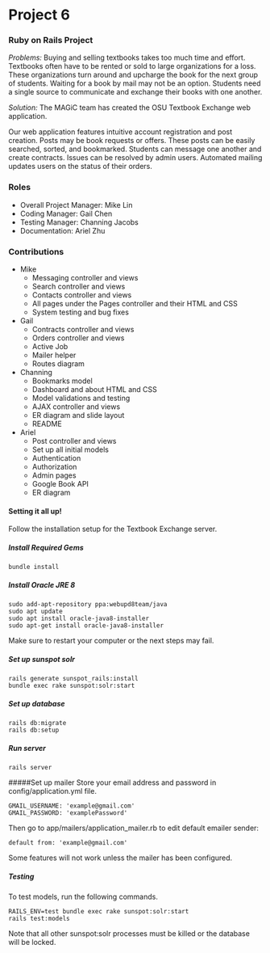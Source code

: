 # Project 6
### Ruby on Rails Project
*Problems:* Buying and selling textbooks takes too much time and effort.
Textbooks often have to be rented or sold to large organizations for a loss.
These organizations turn around and upcharge the book for the next group of students.
Waiting for a book by mail may not be an option.
Students need a single source to communicate and exchange their books with one another.

*Solution:* The MAGiC team has created the OSU Textbook Exchange web application.

Our web application features intuitive account registration and post creation.
Posts may be book requests or offers. These posts can be easily searched, sorted, and bookmarked.
Students can message one another and create contracts.
Issues can be resolved by admin users.
Automated mailing updates users on the status of their orders.

### Roles
* Overall Project Manager: Mike Lin
* Coding Manager: Gail Chen
* Testing Manager: Channing Jacobs
* Documentation: Ariel Zhu

### Contributions
* Mike
  * Messaging controller and views
  * Search controller and views
  * Contacts controller and views
  * All pages under the Pages controller and their HTML and CSS
  * System testing and bug fixes
* Gail
  * Contracts controller and views
  * Orders controller and views
  * Active Job
  * Mailer helper
  * Routes diagram
* Channing
  * Bookmarks model
  * Dashboard and about HTML and CSS
  * Model validations and testing
  * AJAX controller and views
  * ER diagram and slide layout
  * README
* Ariel
  * Post controller and views
  * Set up all initial models
  * Authentication
  * Authorization
  * Admin pages
  * Google Book API
  * ER diagram

#### Setting it all up!
Follow the installation setup for the Textbook Exchange server.

##### Install Required Gems
```
bundle install
```
##### Install Oracle JRE 8
```
sudo add-apt-repository ppa:webupd8team/java
sudo apt update
sudo apt install oracle-java8-installer
sudo apt-get install oracle-java8-installer
```
Make sure to restart your computer or the next steps may fail.

##### Set up sunspot solr
```
rails generate sunspot_rails:install
bundle exec rake sunspot:solr:start
```
##### Set up database
```
rails db:migrate
rails db:setup
```
##### Run server
```
rails server
```

#####Set up mailer
Store your email address and password in config/application.yml file.
```
GMAIL_USERNAME: 'example@gmail.com'
GMAIL_PASSWORD: 'examplePassword'
```
Then go to app/mailers/application_mailer.rb to edit default emailer sender:
```
default from: 'example@gmail.com'
```

Some features will not work unless the mailer has been configured.

##### Testing
To test models, run the following commands.
```
RAILS_ENV=test bundle exec rake sunspot:solr:start
rails test:models
```
Note that all other sunspot:solr processes must be killed or the database will be
locked.
